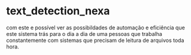 # text_detection_nexa
com este e possível ver as possibildades de automação e eficiência que este sistema trás para o dia a dia de uma pessoas que trabalha constantemente com sistemas que precisam de leitura de arquivos toda hora.
